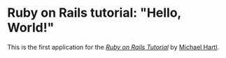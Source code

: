 # Ruby on Rails tutorial: "Hello, World!"

This is the first application for the
[*Ruby on Rails Tutorial*](http://www.railstutorial.org/)
by [Michael Hartl](http://www.michaelhartl.com/).